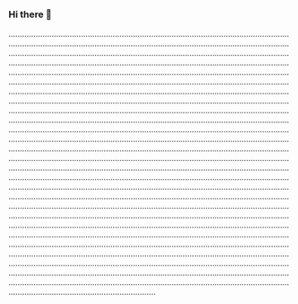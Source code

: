### Hi there 👋

.....................................................................................................................................................................................................................................................................................................................................................................................................................................................................................................................................................................................................................................................................................................................................................................................................................................................................................................................................................................................................................................................................................................................................................................................................................................................................................................................................................................................................................................................................................................................................................................................................................................................................................................................................................................................................................................................................................................................................................................................................................................................................................................................................................................................................................................................................................................................................................................................................................................................................................................................................................................................................................................................................................................................................................................................................................................................................................................................................................................................................................................................................................................................................................................................................................................................................................................................................................................................................................................................................................................................................................